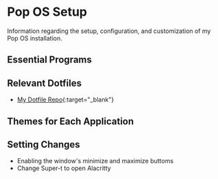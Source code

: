 # Pop OS Setup
Information regarding the setup, configuration, and customization of my Pop OS installation.

## Essential Programs

## Relevant Dotfiles
 - [My Dotfile Repo](https://github.com/rvbcldud/dotfiles){:target="_blank"}

## Themes for Each Application

## Setting Changes
 - Enabling the window's minimize and maximize buttoms
 - Change Super-t to open Alacritty
